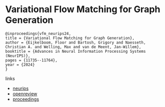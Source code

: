 # Variational Flow Matching for Graph Generation

```
@inproceedings{vfm_neurips24,
title = {Variational Flow Matching for Graph Generation},
author = {Eijkelboom, Floor and Bartosh, Grigory and Naesseth, Christian A. and Welling, Max and van de Meent, Jan-Willem},
booktitle = {Advances in Neural Information Processing Systems (NeurIPS)},
pages = {11735--11764},
year = {2024}
}
```

links
- [neurips](https://nips.cc/Conferences/2024/Schedule?showEvent=94958)
- [openreview](https://openreview.net/forum?id=UahrHR5HQh)
- [proceedings](https://papers.nips.cc//paper_files/paper/2024/hash/15b780350b302a1bf9a3bd273f5c15a4-Abstract-Conference.html)
